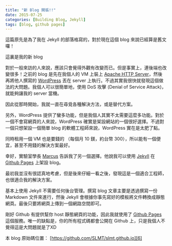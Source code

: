 ```yaml
---
title: "新 Blog 開張!!"
date: 2015-07-25
categories: [Building Blog, Jekyll]
tags: [blog, github pages]
---
```


這篇原先是為了我在 Jekyll 的部落格寫的，對於現在這個 blog 來說已經算是舊文囉！

<!--more-->

這裏是我的新 blog

對於一般來訪的人來說，應該只會覺得外觀有改變而已。但是事實上，連後端也改變很多！之前的 blog 是先在我個人的 VM 上裝上 [Apache HTTP Server][2]，然後再將他人撰寫的 [WordPress][1] 丟在 server 上執行。不過其實我很快就發現這個做法的大問題。我個人可以很簡單地，使用 DoS 攻擊 (Denial of Service Attack)，就能夠讓我的 server 當機。

因此從那時開始，我就一直在尋覓各種解決方法，或是替代方案。

另外，WordPress 提供了蠻多功能，但是我個人其實不太需要這麼多功能。對於一個不會寫網頁的人來說，WordPress 確實是架設網站的一個很好選擇。不過對一個只想架設一個簡單 blog 的軟體工程師來說，WordPress 實在是太肥了點。

同時租用一個 VM 也是要錢的 （每個月 10 鎂，約台幣 300），所以能有一個便宜，甚至不用錢的解決方案最好。


幸好，實驗室學長 [Marcus][3] 告訴我了另一個選擇。他說我可以使用 [Jekyll][4] 在 [Github Pages][5] 上架設 blog。

最初我並沒有很認真地考慮，但是後來仔細一看之後，發現這是一個適合工程師，也很適合我的解決方案。

基本上使用 Jekyll 不需要任何後台管理。撰寫 blog 文章主要是透過撰寫一份 Markdown 文件來進行，然後 Jekyll 會根據你事先寫好的模板將文件轉換成靜態網頁。最後只要將網頁上傳到一個網路空間即可。

剛好 Github 有提供幫你 host 靜態網頁的功能，因此我就使用了 [Github Pages][5] 這個服務。唯一的缺點是，你的所有程式碼都會公開在 Github 上，只是我個人不覺得這是大問題就是了XD


本 blog 原始碼位置： [https://github.com/SLMT/slmt.github.io][6]

[1]: https://tw.wordpress.org/
[2]: http://httpd.apache.org/
[3]: http://shaokanp.me/
[4]: http://jekyllrb.com/
[5]: https://pages.github.com/
[6]: https://github.com/SLMT/slmt.github.io
